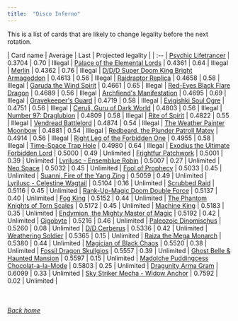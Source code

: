 ```yaml
---
title:  "Disco Inferno"
---
```


This is a list of cards that are likely to change legality before the next rotation.

| Card name | Average | Last | Projected legality |
| :-- |
[Psychic Lifetrancer](https://db.ygoprodeck.com/card/?search=Psychic%20Lifetrancer) | 0.3704 | 0.70 | Illegal |
[Palace of the Elemental Lords](https://db.ygoprodeck.com/card/?search=Palace%20of%20the%20Elemental%20Lords) | 0.4361 | 0.64 | Illegal |
[Merlin](https://db.ygoprodeck.com/card/?search=Merlin) | 0.4362 | 0.76 | Illegal |
[D/D/D Super Doom King Bright Armageddon](https://db.ygoprodeck.com/card/?search=D/D/D%20Super%20Doom%20King%20Bright%20Armageddon) | 0.4613 | 0.56 | Illegal |
[Raidraptor Replica](https://db.ygoprodeck.com/card/?search=Raidraptor%20Replica) | 0.4658 | 0.58 | Illegal |
[Garuda the Wind Spirit](https://db.ygoprodeck.com/card/?search=Garuda%20the%20Wind%20Spirit) | 0.4661 | 0.65 | Illegal |
[Red-Eyes Black Flare Dragon](https://db.ygoprodeck.com/card/?search=Red-Eyes%20Black%20Flare%20Dragon) | 0.4689 | 0.56 | Illegal |
[Archfiend's Manifestation](https://db.ygoprodeck.com/card/?search=Archfiend's%20Manifestation) | 0.4695 | 0.69 | Illegal |
[Gravekeeper's Guard](https://db.ygoprodeck.com/card/?search=Gravekeeper's%20Guard) | 0.4719 | 0.58 | Illegal |
[Evigishki Soul Ogre](https://db.ygoprodeck.com/card/?search=Evigishki%20Soul%20Ogre) | 0.4751 | 0.56 | Illegal |
[Ceruli, Guru of Dark World](https://db.ygoprodeck.com/card/?search=Ceruli,%20Guru%20of%20Dark%20World) | 0.4803 | 0.56 | Illegal |
[Number 97: Draglubion](https://db.ygoprodeck.com/card/?search=Number%2097:%20Draglubion) | 0.4809 | 0.58 | Illegal |
[Rite of Spirit](https://db.ygoprodeck.com/card/?search=Rite%20of%20Spirit) | 0.4822 | 0.55 | Illegal |
[Vendread Battlelord](https://db.ygoprodeck.com/card/?search=Vendread%20Battlelord) | 0.4874 | 0.54 | Illegal |
[The Weather Painter Moonbow](https://db.ygoprodeck.com/card/?search=The%20Weather%20Painter%20Moonbow) | 0.4881 | 0.54 | Illegal |
[Redbeard, the Plunder Patroll Matey](https://db.ygoprodeck.com/card/?search=Redbeard,%20the%20Plunder%20Patroll%20Matey) | 0.4914 | 0.56 | Illegal |
[Right Leg of the Forbidden One](https://db.ygoprodeck.com/card/?search=Right%20Leg%20of%20the%20Forbidden%20One) | 0.4955 | 0.58 | Illegal |
[Time-Space Trap Hole](https://db.ygoprodeck.com/card/?search=Time-Space%20Trap%20Hole) | 0.4980 | 0.64 | Illegal |
[Exodius the Ultimate Forbidden Lord](https://db.ygoprodeck.com/card/?search=Exodius%20the%20Ultimate%20Forbidden%20Lord) | 0.5000 | 0.49 | Unlimited |
[Frightfur Patchwork](https://db.ygoprodeck.com/card/?search=Frightfur%20Patchwork) | 0.5001 | 0.39 | Unlimited |
[Lyrilusc - Ensemblue Robin](https://db.ygoprodeck.com/card/?search=Lyrilusc%20-%20Ensemblue%20Robin) | 0.5007 | 0.27 | Unlimited |
[Neo Space](https://db.ygoprodeck.com/card/?search=Neo%20Space) | 0.5032 | 0.45 | Unlimited |
[Fool of Prophecy](https://db.ygoprodeck.com/card/?search=Fool%20of%20Prophecy) | 0.5033 | 0.45 | Unlimited |
[Suanni, Fire of the Yang Zing](https://db.ygoprodeck.com/card/?search=Suanni,%20Fire%20of%20the%20Yang%20Zing) | 0.5059 | 0.49 | Unlimited |
[Lyrilusc - Celestine Wagtail](https://db.ygoprodeck.com/card/?search=Lyrilusc%20-%20Celestine%20Wagtail) | 0.5104 | 0.16 | Unlimited |
[Scrubbed Raid](https://db.ygoprodeck.com/card/?search=Scrubbed%20Raid) | 0.5116 | 0.45 | Unlimited |
[Rank-Up-Magic Doom Double Force](https://db.ygoprodeck.com/card/?search=Rank-Up-Magic%20Doom%20Double%20Force) | 0.5137 | 0.40 | Unlimited |
[Fog King](https://db.ygoprodeck.com/card/?search=Fog%20King) | 0.5152 | 0.44 | Unlimited |
[The Phantom Knights of Torn Scales](https://db.ygoprodeck.com/card/?search=The%20Phantom%20Knights%20of%20Torn%20Scales) | 0.5172 | 0.45 | Unlimited |
[Machine King](https://db.ygoprodeck.com/card/?search=Machine%20King) | 0.5183 | 0.35 | Unlimited |
[Endymion, the Mighty Master of Magic](https://db.ygoprodeck.com/card/?search=Endymion,%20the%20Mighty%20Master%20of%20Magic) | 0.5192 | 0.42 | Unlimited |
[Gigobyte](https://db.ygoprodeck.com/card/?search=Gigobyte) | 0.5216 | 0.46 | Unlimited |
[Paleozoic Dinomischus](https://db.ygoprodeck.com/card/?search=Paleozoic%20Dinomischus) | 0.5260 | 0.08 | Unlimited |
[D/D Cerberus](https://db.ygoprodeck.com/card/?search=D/D%20Cerberus) | 0.5336 | 0.42 | Unlimited |
[Weathering Soldier](https://db.ygoprodeck.com/card/?search=Weathering%20Soldier) | 0.5365 | 0.15 | Unlimited |
[Raiza the Mega Monarch](https://db.ygoprodeck.com/card/?search=Raiza%20the%20Mega%20Monarch) | 0.5380 | 0.44 | Unlimited |
[Magician of Black Chaos](https://db.ygoprodeck.com/card/?search=Magician%20of%20Black%20Chaos) | 0.5520 | 0.38 | Unlimited |
[Fossil Dragon Skullgios](https://db.ygoprodeck.com/card/?search=Fossil%20Dragon%20Skullgios) | 0.5557 | 0.39 | Unlimited |
[Ghost Belle & Haunted Mansion](https://db.ygoprodeck.com/card/?search=Ghost%20Belle%20%26%20Haunted%20Mansion) | 0.5597 | 0.15 | Unlimited |
[Madolche Puddingcess Chocolat-a-la-Mode](https://db.ygoprodeck.com/card/?search=Madolche%20Puddingcess%20Chocolat-a-la-Mode) | 0.5803 | 0.25 | Unlimited |
[Dragunity Arma Gram](https://db.ygoprodeck.com/card/?search=Dragunity%20Arma%20Gram) | 0.6099 | 0.33 | Unlimited |
[Sky Striker Mecha - Widow Anchor](https://db.ygoprodeck.com/card/?search=Sky%20Striker%20Mecha%20-%20Widow%20Anchor) | 0.7592 | 0.02 | Unlimited |

<br>

###### [Back home](index)